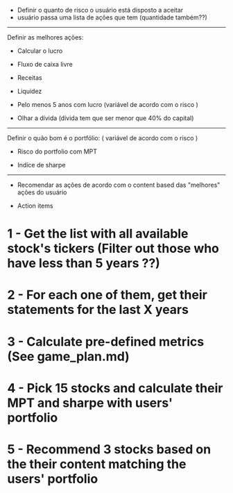- Definir o quanto de risco o usuário está disposto a aceitar
- usuário passa uma lista de ações que tem (quantidade também??)

--------------------------------------------------------------

Definir as melhores ações:

- Calcular o lucro

- Fluxo de caixa livre

- Receitas

- Liquidez

- Pelo menos 5 anos com lucro (variável de acordo com o risco )

- Olhar a dívida (dívida tem que ser menor que 40% do capital)

------------------------------------------------------------

Definir o quão bom é o portfólio: ( variável de acordo com o risco )

- Risco do portfolio com MPT

- Indíce de sharpe

-----------------------------------------------------------

- Recomendar as ações de acordo com o content based das "melhores" ações do usuário












- Action items

# 1 - Get the list with all available stock's tickers  (Filter out those who have less than 5 years ??)


# 2 - For each one of them, get their statements for the last X years


# 3 - Calculate pre-defined metrics (See game_plan.md)


# 4 - Pick 15 stocks and calculate their MPT and sharpe with users' portfolio


# 5 - Recommend 3 stocks based on the their content matching the users' portfolio
